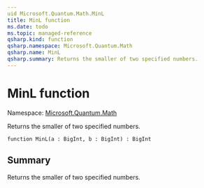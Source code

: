```yaml
---
uid Microsoft.Quantum.Math.MinL
title: MinL function
ms.date: todo
ms.topic: managed-reference
qsharp.kind: function
qsharp.namespace: Microsoft.Quantum.Math
qsharp.name: MinL
qsharp.summary: Returns the smaller of two specified numbers.
---
```


# MinL function

Namespace: [Microsoft.Quantum.Math](xref:Microsoft.Quantum.Math)

Returns the smaller of two specified numbers.
```qsharp
function MinL(a : BigInt, b : BigInt) : BigInt
```

## Summary
Returns the smaller of two specified numbers.
